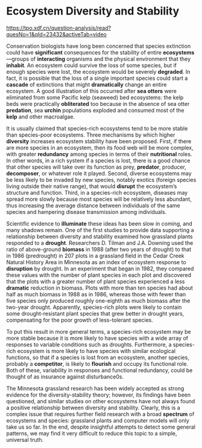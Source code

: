 # Ecosystem Diversity and Stability

https://tpo.xdf.cn/question-analysis/read?quesNo=1&qId=23432&activeTab=video

Conservation biologists have long been concerned that species extinction could have **significant** consequences for the stability of entire **ecosystems**—groups of **interacting** organisms and the physical environment that they **inhabit**. An ecosystem could survive the loss of some species, but if enough species were lost, the ecosystem would be severely **degraded**. In fact, it is possible that the loss of a single important species could start a **cascade** of extinctions that might **dramatically** change an entire ecosystem. A good illustration of this occurred after **sea otters** were eliminated from some Pacific kelp (seaweed) bed ecosystems: the kelp beds were practically **obliterated** too because in the absence of sea otter **predation**, sea **urchin** populations exploded and consumed most of the **kelp** and other macroalgae.

It is usually claimed that species-rich ecosystems tend to be more stable than species-poor ecosystems. Three mechanisms by which higher **diversity** increases ecosystem stability have been proposed. First, if there are more species in an ecosystem, then its food web will be more complex, with greater **redundancy** among species in terms of their **nutritional** roles. In other words, in a rich system if a species is lost, there is a good chance that other species will take over its function as prey, **predator**, producer, **decomposer**, or whatever role it played. Second, diverse ecosystems may be less likely to be invaded by new species, notably exotics (foreign species living outside their native range), that would **disrupt** the ecosystem’s structure and function. Third, in a species-rich ecosystem, diseases may spread more slowly because most species will be relatively less abundant, thus increasing the average distance between individuals of the same species and hampering disease transmission among individuals.

Scientific evidence to **illuminate** these ideas has been slow in coming, and many shadows remain. One of the first studies to provide data supporting a relationship between diversity and stability examined how grassland plants responded to a **drought**. Researchers D. Tilman and J.A. Downing used the ratio of above-ground **biomass** in 1988 (after two years of drought) to that in 1986 (predrought) in 207 plots in a grassland field in the Cedar Creek Natural History Area in Minnesota as an index of ecosystem response to **disruption** by drought. In an experiment that began in 1982, they compared these values with the number of plant species in each plot and discovered that the plots with a greater number of plant species experienced a less **dramatic** reduction in biomass. Plots with more than ten species had about half as much biomass in 1988 as in 1986, whereas those with fewer than five species only produced roughly one-eighth as much biomass after the two-year drought. Apparently, species-rich plots were likely to contain some drought-resistant plant species that grew better in drought years, compensating for the poor growth of less-tolerant species.

To put this result in more general terms, a species-rich ecosystem may be more stable because it is more likely to have species with a wide array of responses to variable conditions such as droughts. Furthermore, a species-rich ecosystem is more likely to have species with similar ecological functions, so that if a species is lost from an ecosystem, another species, probably a **competitor**, is likely to **flourish** and occupy its functional role. Both of these, variability in responses and functional redundancy, could be thought of as insurance against disturbance0s.

The Minnesota grassland research has been widely accepted as strong evidence for the diversity-stability theory; however, its findings have been questioned, and similar studies on other ecosystems have not always found a positive relationship between diversity and stability. Clearly, this is a complex issue that requires further field research with a broad **spectrum** of ecosystems and species: grassland plants and computer models will only take us so far. In the end, despite insightful attempts to detect some general patterns, we may find it very difficult to reduce this topic to a simple, universal truth.

